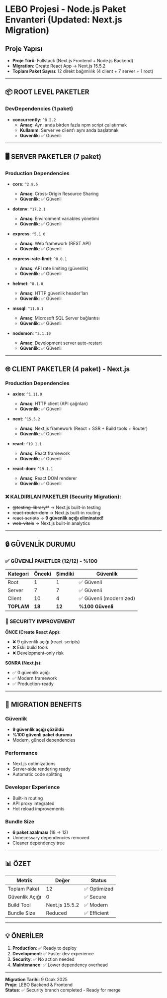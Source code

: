 # LEBO Projesi - Node.js Paket Envanteri (Updated: Next.js Migration)

## Proje Yapısı
- **Proje Türü**: Fullstack (Next.js Frontend + Node.js Backend) 
- **Migration**: Create React App → Next.js 15.5.2
- **Toplam Paket Sayısı**: 12 direkt bağımlılık (4 client + 7 server + 1 root)

---

## 📦 ROOT LEVEL PAKETLER

### DevDependencies (1 paket)
- **concurrently**: `^8.2.2`
  - **Amaç**: Aynı anda birden fazla npm script çalıştırmak
  - **Kullanım**: Server ve client'ı aynı anda başlatmak
  - **Güvenlik**: ✅ Güvenli

---

## 🖥️ SERVER PAKETLER (7 paket)

### Production Dependencies
- **cors**: `^2.8.5`
  - **Amaç**: Cross-Origin Resource Sharing
  - **Güvenlik**: ✅ Güvenli

- **dotenv**: `^17.2.1`
  - **Amaç**: Environment variables yönetimi
  - **Güvenlik**: ✅ Güvenli

- **express**: `^5.1.0`
  - **Amaç**: Web framework (REST API)
  - **Güvenlik**: ✅ Güvenli

- **express-rate-limit**: `^8.0.1`
  - **Amaç**: API rate limiting (güvenlik)
  - **Güvenlik**: ✅ Güvenli

- **helmet**: `^8.1.0`
  - **Amaç**: HTTP güvenlik header'ları
  - **Güvenlik**: ✅ Güvenli

- **mssql**: `^11.0.1`
  - **Amaç**: Microsoft SQL Server bağlantısı
  - **Güvenlik**: ✅ Güvenli

- **nodemon**: `^3.1.10`
  - **Amaç**: Development server auto-restart
  - **Güvenlik**: ✅ Güvenli

---

## 🌐 CLIENT PAKETLER (4 paket) - Next.js

### Production Dependencies
- **axios**: `^1.11.0`
  - **Amaç**: HTTP client (API çağrıları)
  - **Güvenlik**: ✅ Güvenli

- **next**: `^15.5.2`
  - **Amaç**: Next.js framework (React + SSR + Build tools + Router)
  - **Güvenlik**: ✅ Güvenli

- **react**: `^19.1.1`
  - **Amaç**: React framework
  - **Güvenlik**: ✅ Güvenli

- **react-dom**: `^19.1.1`
  - **Amaç**: React DOM renderer
  - **Güvenlik**: ✅ Güvenli

### ❌ KALDIRILAN PAKETLER (Security Migration):
- ~~@testing-library/*~~ → Next.js built-in testing
- ~~react-router-dom~~ → Next.js built-in routing
- ~~react-scripts~~ → **9 güvenlik açığı eliminated!**
- ~~web-vitals~~ → Next.js built-in analytics

---

## 🔒 GÜVENLİK DURUMU

### ✅ GÜVENLİ PAKETLER (12/12) - %100

| Kategori | Önceki | Şimdiki | Güvenlik |
|----------|---------|---------|----------|
| Root | 1 | 1 | ✅ Güvenli |
| Server | 7 | 7 | ✅ Güvenli |
| Client | 10 | 4 | ✅ Güvenli (modernized) |
| **TOPLAM** | **18** | **12** | **%100 Güvenli** |

### 🎯 SECURITY IMPROVEMENT

**ÖNCE (Create React App):**
- ❌ 9 güvenlik açığı (react-scripts)
- ❌ Eski build tools
- ❌ Development-only risk

**SONRA (Next.js):**
- ✅ 0 güvenlik açığı
- ✅ Modern framework
- ✅ Production-ready

---

## 🚀 MIGRATION BENEFITS

### Güvenlik
- **9 güvenlik açığı çözüldü**
- **%100 güvenli paket durumu**
- Modern, güncel dependencies

### Performance  
- Next.js optimizations
- Server-side rendering ready
- Automatic code splitting

### Developer Experience
- Built-in routing
- API proxy integrated
- Hot reload improvements

### Bundle Size
- **6 paket azalması** (18 → 12)
- Unnecessary dependencies removed
- Cleaner dependency tree

---

## 📊 ÖZET

| Metrik | Değer | Status |
|--------|-------|--------|
| Toplam Paket | 12 | ✅ Optimized |
| Güvenlik Açığı | 0 | ✅ Secure |
| Build Tool | Next.js 15.5.2 | ✅ Modern |
| Bundle Size | Reduced | ✅ Efficient |

---

## 💡 ÖNERİLER

1. **Production**: ✅ Ready to deploy
2. **Development**: ✅ Faster dev experience
3. **Security**: ✅ No action needed
4. **Maintenance**: ✅ Lower dependency overhead

---

**Migration Tarihi**: 9 Ocak 2025  
**Proje**: LEBO Backend & Frontend  
**Status**: ✅ Security branch completed - Ready for merge